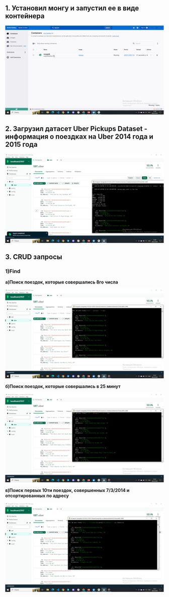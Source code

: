 ## 1. Установил монгу и запустил ее в виде контейнера
![Image alt](https://github.com/guccivlad/DataBase_SBT/blob/main/HW_1/Docker.jpg)
## 2. Загрузил датасет Uber Pickups Dataset - информация о поездках на Uber 2014 года и 2015 года
![Image alt](https://github.com/guccivlad/DataBase_SBT/blob/main/HW_1/Import_Data.jpg)
## 3. CRUD запросы
### 1)Find
   **а)Поиск поездок, которые совершались 8го числа**
    
![Image alt](https://github.com/guccivlad/DataBase_SBT/blob/main/HW_1/find_1.jpg)


   **б)Поиск поездок, которые совершались в 25 минут**
    
![Image alt](https://github.com/guccivlad/DataBase_SBT/blob/main/HW_1/find_2.jpg)


   **в)Поиск первых 10ти поездок, совершенных 7/3/2014 и отсортированных по адресу**
    
![Image alt](https://github.com/guccivlad/DataBase_SBT/blob/main/HW_1/find_3.jpg)
